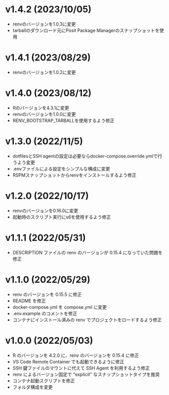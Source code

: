 # v1.4.2 (2023/10/05)

- renvのバージョンを1.0.3に変更
- tarballのダウンロード元にPosit Package Managerのスナップショットを使用

# v1.4.1 (2023/08/29)

- renvのバージョンを1.0.2に変更

# v1.4.0 (2023/08/12)

- Rのバージョンを4.3.1に変更
- renvのバージョンを1.0.0に変更
- RENV_BOOTSTRAP_TARBALLを使用するよう修正

# v1.3.0 (2022/11/5)

- dotfilesとSSH agentの設定は必要ならdocker-compose.override.ymlで行うよう変更
- .envファイルによる設定をシンプルな構成に変更
- RSPMスナップショットからrenvをインストールするよう修正

# v1.2.0 (2022/10/17)

- renvのバージョンを0.16.0に変更
- 起動時のスクリプト実行にs6を使用するよう修正

# v1.1.1 (2022/05/31)

- DESCRIPTION ファイルの renv のバージョンが 0.15.4 になっていた問題を修正

# v1.1.0 (2022/05/29)

- renv のバージョンを 0.15.5 に修正
- README を修正
- docker-compose.yml を compose.yml に変更
- .env.example のコメントを修正
- コンテナにインストール済みの renv でプロジェクトをロードするよう修正

# v1.0.0 (2022/05/03)

- R のバージョンを 4.2.0 に、renv のバージョンを 0.15.4 に修正
- VS Code Remote Container でも起動できるように修正
- SSH 鍵ファイルのマウントに代えて SSH Agent を利用するよう修正
- renv によるバージョン固定で "explicit" なスナップショットタイプを推奨
- コンテナ起動スクリプトを修正
- フォルダ構成を変更
